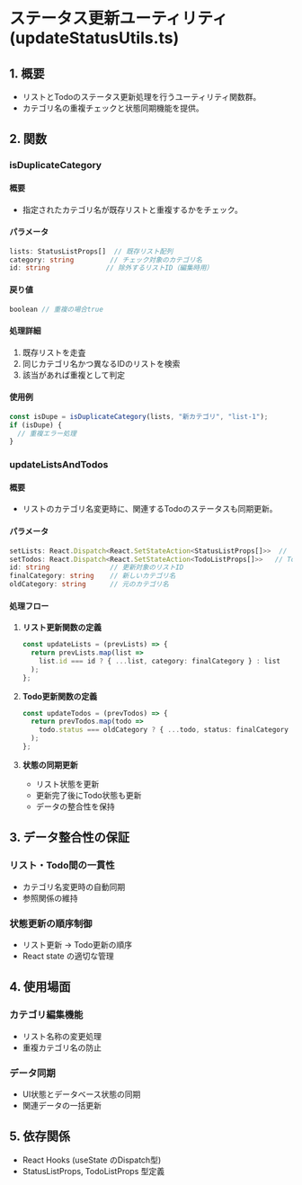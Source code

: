 # ステータス更新ユーティリティ (updateStatusUtils.ts)

## 1. 概要

- リストとTodoのステータス更新処理を行うユーティリティ関数群。
- カテゴリ名の重複チェックと状態同期機能を提供。

## 2. 関数

### isDuplicateCategory

#### 概要
- 指定されたカテゴリ名が既存リストと重複するかをチェック。

#### パラメータ
```typescript
lists: StatusListProps[]  // 既存リスト配列
category: string         // チェック対象のカテゴリ名
id: string              // 除外するリストID（編集時用）
```

#### 戻り値
```typescript
boolean // 重複の場合true
```

#### 処理詳細
1. 既存リストを走査
2. 同じカテゴリ名かつ異なるIDのリストを検索
3. 該当があれば重複として判定

#### 使用例
```typescript
const isDupe = isDuplicateCategory(lists, "新カテゴリ", "list-1");
if (isDupe) {
  // 重複エラー処理
}
```

### updateListsAndTodos

#### 概要
- リストのカテゴリ名変更時に、関連するTodoのステータスも同期更新。

#### パラメータ
```typescript
setLists: React.Dispatch<React.SetStateAction<StatusListProps[]>>  // リスト状態更新関数
setTodos: React.Dispatch<React.SetStateAction<TodoListProps[]>>   // Todo状態更新関数
id: string               // 更新対象のリストID
finalCategory: string    // 新しいカテゴリ名
oldCategory: string      // 元のカテゴリ名
```

#### 処理フロー

1. **リスト更新関数の定義**
   ```typescript
   const updateLists = (prevLists) => {
     return prevLists.map(list => 
       list.id === id ? { ...list, category: finalCategory } : list
     );
   };
   ```

2. **Todo更新関数の定義**
   ```typescript
   const updateTodos = (prevTodos) => {
     return prevTodos.map(todo =>
       todo.status === oldCategory ? { ...todo, status: finalCategory } : todo
     );
   };
   ```

3. **状態の同期更新**
   - リスト状態を更新
   - 更新完了後にTodo状態も更新
   - データの整合性を保持

## 3. データ整合性の保証

### リスト・Todo間の一貫性
- カテゴリ名変更時の自動同期
- 参照関係の維持

### 状態更新の順序制御
- リスト更新 → Todo更新の順序
- React state の適切な管理

## 4. 使用場面

### カテゴリ編集機能
- リスト名称の変更処理
- 重複カテゴリ名の防止

### データ同期
- UI状態とデータベース状態の同期
- 関連データの一括更新

## 5. 依存関係

- React Hooks (useState のDispatch型)
- StatusListProps, TodoListProps 型定義